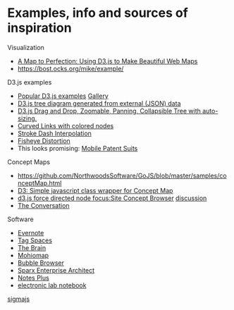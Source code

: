 # Examples, info and sources of inspiration

Visualization
* [A Map to Perfection: Using D3.js to Make Beautiful Web Maps](https://www.toptal.com/javascript/a-map-to-perfection-using-d3-js-to-make-beautiful-web-maps)
* https://bost.ocks.org/mike/example/

D3.js examples
* [Popular D3.js examples](https://bl.ocks.org/)  [Gallery](https://github.com/d3/d3/wiki/Gallery)
* [D3.js tree diagram generated from external (JSON) data](http://bl.ocks.org/d3noob/8329447)
* [D3.js Drag and Drop, Zoomable, Panning, Collapsible Tree with auto-sizing.](http://bl.ocks.org/robschmuecker/7880033)
* [Curved Links with colored nodes](https://bl.ocks.org/mbostock/4600693)
* [Stroke Dash Interpolation](https://bl.ocks.org/mbostock/5649592)
* [Fisheye Distortion](https://bost.ocks.org/mike/fisheye/)
* This looks promising:  [Mobile Patent Suits](http://bl.ocks.org/mbostock/1153292)

Concept Maps
* https://github.com/NorthwoodsSoftware/GoJS/blob/master/samples/conceptMap.html
* [D3: Simple javascript class wrapper for Concept Map](http://czcodezone.blogspot.com/2015/01/d3-simple-javascript-class-wrapper-for_25.html)
* [d3.js force directed node focus:Site Concept Browser](http://xliberation.com/googlecharts/d3concept.html)  [discussion](http://ramblings.mcpher.com/Home/excelquirks/gassites/d3-concept-browser)
* [The Conversation](http://www.findtheconversation.com/concept-map/)

Software
* [Evernote](https://www.evernote.com)
* [Tag Spaces](https://www.tagspaces.org/)
* [The Brain](http://thebrain.com/)
* [Mohiomap](https://www.moh.io/)
* [Bubble Browser](http://macoscope.com/portfolio#bubble-browser-ipad)
* [Sparx Enterprise Architect](http://sparxsystems.com/products/ea/)
* [Notes Plus](http://www.writeon.cool/notes-plus/)
* [electronic lab notebook](https://www.google.com/search?q=electronic+lab+notebook&oq=electronic+lab)


[sigmajs](http://sigmajs.org/)
